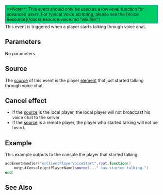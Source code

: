 <div style="border: 1px dotted blue; background: #00CC66;padding:4px;margin-bottom:2px;">
**Note**: This event should only be used as a low-level function for advanced users. For typical Voice scripting, please see the [Voice Resource](/docs/resource:voice.md "wikilink")

</div>
This event is triggered when a player starts talking through voice chat.

Parameters
----------

No parameters.

Source
------

The [source](/docs/event_system#event_source.md "wikilink") of this event is the player [element](/docs/element.md "wikilink") that just started talking through voice chat.

Cancel effect
-------------

-   If the [source](/docs/event_system#event_source.md "wikilink") is the local player, the local player will not broadcast his voice chat to the server
-   If the [source](/docs/event_system#event_source.md "wikilink") is a remote player, the player who started talking will not be heard.

Example
-------

This example outputs to the console the player that started talking.

``` lua
addEventHandler("onClientPlayerVoiceStart",root,function()
    outputConsole(getPlayerName(source)..." has started talking.")
end)
```

See Also
--------
